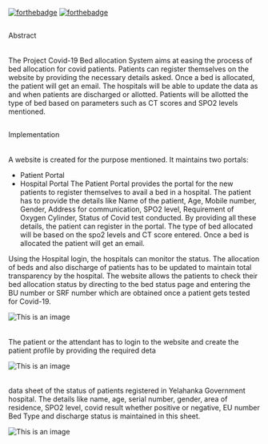 [![forthebadge](https://forthebadge.com/images/badges/built-with-love.svg)](https://forthebadge.com)
[![forthebadge](https://forthebadge.com/images/badges/made-with-crayons.svg)](https://forthebadge.com)


##
Abstract 


######

The Project Covid-19 Bed allocation System aims at easing the process of bed allocation for
covid patients. Patients can register themselves on the website by providing the necessary details asked.
Once a bed is allocated, the patient will get an email. The hospitals will be able to update the data as
and when patients are discharged or allotted. Patients will be allotted the type of bed based on
parameters such as CT scores and SPO2 levels mentioned.

##
Implementation

######
A website is created for the purpose mentioned. It maintains two portals:
* Patient Portal
* Hospital Portal
The Patient Portal provides the portal for the new patients to register themselves to avail a bed in a hospital. The patient has to provide the details like Name of the patient, Age, Mobile number, Gender, Address for communication, SPO2 level, Requirement of Oxygen Cylinder, Status of Covid test conducted. By providing all these details, the patient can register in the portal.  The type of bed allocated will be based on the spo2 levels and CT score entered. Once a bed is allocated the patient will get an email.

Using the Hospital login, the hospitals can monitor the status. The allocation of beds and also discharge of patients has to be updated to maintain total transparency by the hospital. The website allows the patients to check their bed allocation status by directing to the bed status page and entering the BU number or SRF number which are obtained once a patient gets tested for Covid-19.


![This is an image](https://i.ibb.co/SVbSgJd/main.png)


######
The patient or the attendant has to login to the website and create the patient profile by providing the required deta

![This is an image](https://i.ibb.co/xzfWkhB/form.png)


######
 data sheet of the status of patients registered in Yelahanka Government hospital. The details like name, age, serial number, gender, area of residence, SPO2 level, covid result whether positive or negative, EU number Bed Type and discharge status is maintained in this sheet. 

![This is an image](https://i.ibb.co/fGwrk9f/table.jpg)







